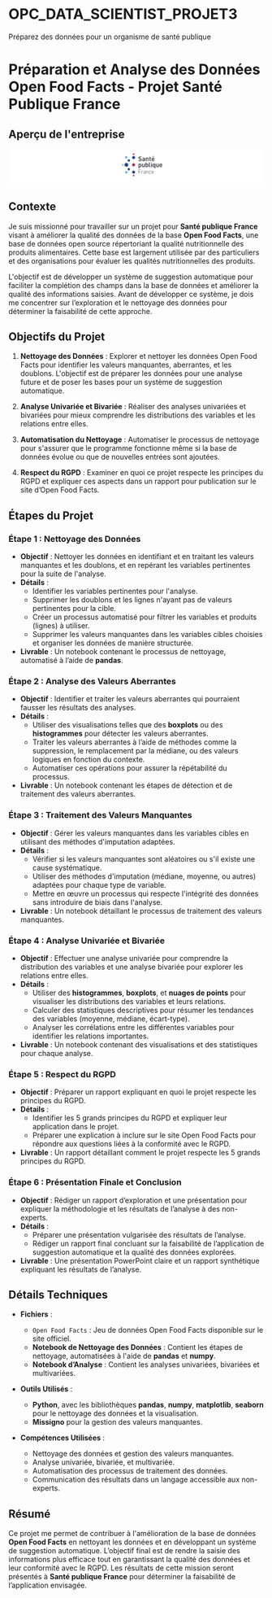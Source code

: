 # OPC_DATA_SCIENTIST_PROJET3
Préparez des données pour un organisme de santé publique


# Préparation et Analyse des Données Open Food Facts - Projet Santé Publique France

## Aperçu de l'entreprise

![Aperçu du site web](images/DS_projet3.PNG)

## Contexte

Je suis missionné pour travailler sur un projet pour **Santé publique France** visant à améliorer la qualité des données de la base **Open Food Facts**, une base de données open source répertoriant la qualité nutritionnelle des produits alimentaires. Cette base est largement utilisée par des particuliers et des organisations pour évaluer les qualités nutritionnelles des produits.

L'objectif est de développer un système de suggestion automatique pour faciliter la complétion des champs dans la base de données et améliorer la qualité des informations saisies. Avant de développer ce système, je dois me concentrer sur l’exploration et le nettoyage des données pour déterminer la faisabilité de cette approche.

## Objectifs du Projet

1. **Nettoyage des Données** : Explorer et nettoyer les données Open Food Facts pour identifier les valeurs manquantes, aberrantes, et les doublons. L'objectif est de préparer les données pour une analyse future et de poser les bases pour un système de suggestion automatique.
   
2. **Analyse Univariée et Bivariée** : Réaliser des analyses univariées et bivariées pour mieux comprendre les distributions des variables et les relations entre elles.

3. **Automatisation du Nettoyage** : Automatiser le processus de nettoyage pour s'assurer que le programme fonctionne même si la base de données évolue ou que de nouvelles entrées sont ajoutées.

4. **Respect du RGPD** : Examiner en quoi ce projet respecte les principes du RGPD et expliquer ces aspects dans un rapport pour publication sur le site d’Open Food Facts.

## Étapes du Projet

### Étape 1 : Nettoyage des Données

- **Objectif** : Nettoyer les données en identifiant et en traitant les valeurs manquantes et les doublons, et en repérant les variables pertinentes pour la suite de l'analyse.
- **Détails** :
  - Identifier les variables pertinentes pour l'analyse.
  - Supprimer les doublons et les lignes n'ayant pas de valeurs pertinentes pour la cible.
  - Créer un processus automatisé pour filtrer les variables et produits (lignes) à utiliser.
  - Supprimer les valeurs manquantes dans les variables cibles choisies et organiser les données de manière structurée.
- **Livrable** : Un notebook contenant le processus de nettoyage, automatisé à l’aide de **pandas**.

### Étape 2 : Analyse des Valeurs Aberrantes

- **Objectif** : Identifier et traiter les valeurs aberrantes qui pourraient fausser les résultats des analyses.
- **Détails** :
  - Utiliser des visualisations telles que des **boxplots** ou des **histogrammes** pour détecter les valeurs aberrantes.
  - Traiter les valeurs aberrantes à l’aide de méthodes comme la suppression, le remplacement par la médiane, ou des valeurs logiques en fonction du contexte.
  - Automatiser ces opérations pour assurer la répétabilité du processus.
- **Livrable** : Un notebook contenant les étapes de détection et de traitement des valeurs aberrantes.

### Étape 3 : Traitement des Valeurs Manquantes

- **Objectif** : Gérer les valeurs manquantes dans les variables cibles en utilisant des méthodes d'imputation adaptées.
- **Détails** :
  - Vérifier si les valeurs manquantes sont aléatoires ou s'il existe une cause systématique.
  - Utiliser des méthodes d'imputation (médiane, moyenne, ou autres) adaptées pour chaque type de variable.
  - Mettre en œuvre un processus qui respecte l'intégrité des données sans introduire de biais dans l'analyse.
- **Livrable** : Un notebook détaillant le processus de traitement des valeurs manquantes.

### Étape 4 : Analyse Univariée et Bivariée

- **Objectif** : Effectuer une analyse univariée pour comprendre la distribution des variables et une analyse bivariée pour explorer les relations entre elles.
- **Détails** :
  - Utiliser des **histogrammes**, **boxplots**, et **nuages de points** pour visualiser les distributions des variables et leurs relations.
  - Calculer des statistiques descriptives pour résumer les tendances des variables (moyenne, médiane, écart-type).
  - Analyser les corrélations entre les différentes variables pour identifier les relations importantes.
- **Livrable** : Un notebook contenant des visualisations et des statistiques pour chaque analyse.

### Étape 5 : Respect du RGPD

- **Objectif** : Préparer un rapport expliquant en quoi le projet respecte les principes du RGPD.
- **Détails** :
  - Identifier les 5 grands principes du RGPD et expliquer leur application dans le projet.
  - Préparer une explication à inclure sur le site Open Food Facts pour répondre aux questions liées à la conformité avec le RGPD.
- **Livrable** : Un rapport détaillant comment le projet respecte les 5 grands principes du RGPD.

### Étape 6 : Présentation Finale et Conclusion

- **Objectif** : Rédiger un rapport d’exploration et une présentation pour expliquer la méthodologie et les résultats de l’analyse à des non-experts.
- **Détails** :
  - Préparer une présentation vulgarisée des résultats de l’analyse.
  - Rédiger un rapport final concluant sur la faisabilité de l’application de suggestion automatique et la qualité des données explorées.
- **Livrable** : Une présentation PowerPoint claire et un rapport synthétique expliquant les résultats de l’analyse.

## Détails Techniques

- **Fichiers** :
  - `Open Food Facts` : Jeu de données Open Food Facts disponible sur le site officiel.
  - **Notebook de Nettoyage des Données** : Contient les étapes de nettoyage, automatisées à l'aide de **pandas** et **numpy**.
  - **Notebook d’Analyse** : Contient les analyses univariées, bivariées et multivariées.

- **Outils Utilisés** :
  - **Python**, avec les bibliothèques **pandas**, **numpy**, **matplotlib**, **seaborn** pour le nettoyage des données et la visualisation.
  - **Missigno** pour la gestion des valeurs manquantes.

- **Compétences Utilisées** :
  - Nettoyage des données et gestion des valeurs manquantes.
  - Analyse univariée, bivariée, et multivariée.
  - Automatisation des processus de traitement des données.
  - Communication des résultats dans un langage accessible aux non-experts.

## Résumé

Ce projet me permet de contribuer à l'amélioration de la base de données **Open Food Facts** en nettoyant les données et en développant un système de suggestion automatique. L’objectif final est de rendre la saisie des informations plus efficace tout en garantissant la qualité des données et leur conformité avec le RGPD. Les résultats de cette mission seront présentés à **Santé publique France** pour déterminer la faisabilité de l’application envisagée.
